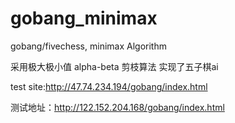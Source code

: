 # gobang_minimax
gobang/fivechess, minimax Algorithm

采用极大极小值 alpha-beta 剪枝算法 实现了五子棋ai


test site:http://47.74.234.194/gobang/index.html


测试地址：http://122.152.204.168/gobang/index.html
